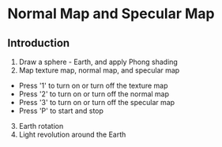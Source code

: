 # Normal Map and Specular Map

## Introduction
1. Draw a sphere - Earth, and apply Phong shading
2. Map texture map, normal map, and specular map
  - Press '1' to turn on or turn off the texture map
  - Press '2' to turn on or turn off the normal map
  - Press '3' to turn on or turn off the specular map
  - Press 'P' to start and stop
3. Earth rotation
4. Light revolution around the Earth
